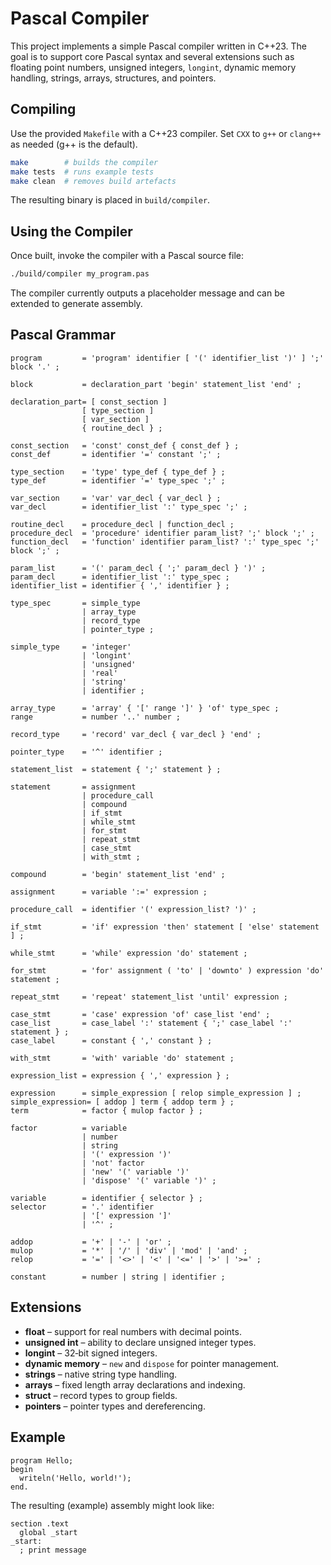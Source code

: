 # Pascal Compiler

This project implements a simple Pascal compiler written in C++23. The goal
is to support core Pascal syntax and several extensions such as floating point
numbers, unsigned integers, `longint`, dynamic memory handling, strings, arrays,
structures, and pointers.

## Compiling

Use the provided `Makefile` with a C++23 compiler. Set `CXX` to `g++`
or `clang++` as needed (g++ is the default).
```bash
make        # builds the compiler
make tests  # runs example tests
make clean  # removes build artefacts
```

The resulting binary is placed in `build/compiler`.

## Using the Compiler

Once built, invoke the compiler with a Pascal source file:

```bash
./build/compiler my_program.pas
```

The compiler currently outputs a placeholder message and can be extended to
generate assembly.

## Pascal Grammar

```ebnf
program         = 'program' identifier [ '(' identifier_list ')' ] ';' block '.' ;

block           = declaration_part 'begin' statement_list 'end' ;

declaration_part= [ const_section ]
                [ type_section ]
                [ var_section ]
                { routine_decl } ;

const_section   = 'const' const_def { const_def } ;
const_def       = identifier '=' constant ';' ;

type_section    = 'type' type_def { type_def } ;
type_def        = identifier '=' type_spec ';' ;

var_section     = 'var' var_decl { var_decl } ;
var_decl        = identifier_list ':' type_spec ';' ;

routine_decl    = procedure_decl | function_decl ;
procedure_decl  = 'procedure' identifier param_list? ';' block ';' ;
function_decl   = 'function' identifier param_list? ':' type_spec ';' block ';' ;

param_list      = '(' param_decl { ';' param_decl } ')' ;
param_decl      = identifier_list ':' type_spec ;
identifier_list = identifier { ',' identifier } ;

type_spec       = simple_type
                | array_type
                | record_type
                | pointer_type ;

simple_type     = 'integer'
                | 'longint'
                | 'unsigned'
                | 'real'
                | 'string'
                | identifier ;

array_type      = 'array' { '[' range ']' } 'of' type_spec ;
range           = number '..' number ;

record_type     = 'record' var_decl { var_decl } 'end' ;

pointer_type    = '^' identifier ;

statement_list  = statement { ';' statement } ;

statement       = assignment
                | procedure_call
                | compound
                | if_stmt
                | while_stmt
                | for_stmt
                | repeat_stmt
                | case_stmt
                | with_stmt ;

compound        = 'begin' statement_list 'end' ;

assignment      = variable ':=' expression ;

procedure_call  = identifier '(' expression_list? ')' ;

if_stmt         = 'if' expression 'then' statement [ 'else' statement ] ;

while_stmt      = 'while' expression 'do' statement ;

for_stmt        = 'for' assignment ( 'to' | 'downto' ) expression 'do' statement ;

repeat_stmt     = 'repeat' statement_list 'until' expression ;

case_stmt       = 'case' expression 'of' case_list 'end' ;
case_list       = case_label ':' statement { ';' case_label ':' statement } ;
case_label      = constant { ',' constant } ;

with_stmt       = 'with' variable 'do' statement ;

expression_list = expression { ',' expression } ;

expression      = simple_expression [ relop simple_expression ] ;
simple_expression= [ addop ] term { addop term } ;
term            = factor { mulop factor } ;

factor          = variable
                | number
                | string
                | '(' expression ')'
                | 'not' factor
                | 'new' '(' variable ')'
                | 'dispose' '(' variable ')' ;

variable        = identifier { selector } ;
selector        = '.' identifier
                | '[' expression ']'
                | '^' ;

addop           = '+' | '-' | 'or' ;
mulop           = '*' | '/' | 'div' | 'mod' | 'and' ;
relop           = '=' | '<>' | '<' | '<=' | '>' | '>=' ;

constant        = number | string | identifier ;
```

## Extensions

- **float** – support for real numbers with decimal points.
- **unsigned int** – ability to declare unsigned integer types.
- **longint** – 32‑bit signed integers.
- **dynamic memory** – `new` and `dispose` for pointer management.
- **strings** – native string type handling.
- **arrays** – fixed length array declarations and indexing.
- **struct** – record types to group fields.
- **pointers** – pointer types and dereferencing.

## Example

```
program Hello;
begin
  writeln('Hello, world!');
end.
```

The resulting (example) assembly might look like:

```
section .text
  global _start
_start:
  ; print message
```
